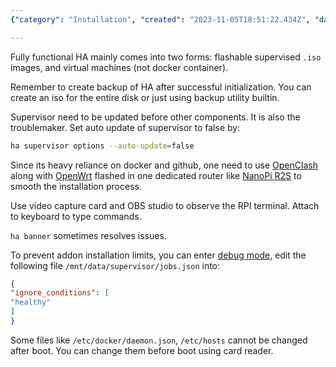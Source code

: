 ```yaml
---
{"category": "Installation", "created": "2023-11-05T18:51:22.434Z", "date": "2023-11-05 18:51:22", "description": "This article guides you through the installation and setup process of Home Assistant using flashable .iso images or virtual machines. It covers essential steps such as creating backups, updating supervisor settings, troubleshooting with `ha banner`, and recommends utilizing OpenClash, OpenWrt, and NanoPi R2S for a more seamless experience.", "modified": "2023-11-05T19:13:06.544Z", "tags": ["Home Assistant", "Installation", "Flashable .iso images", "Virtual machines", "Backup creation", "Supervisor settings updates", "Troubleshooting", "ha banner", "OpenClash", "OpenWrt", "NanoPi R2S"], "title": "Home Assistant Installation & Setups"}

---
```


Fully functional HA mainly comes into two forms: flashable supervised `.iso` images, and virtual machines (not docker container).

Remember to create backup of HA after successful initialization. You can create an iso for the entire disk or just using backup utility builtin.

Supervisor need to be updated before other components. It is also the troublemaker. Set auto update of supervisor to false by:

```bash
ha supervisor options --auto-update=false

```

Since its heavy reliance on docker and github, one need to use [OpenClash](https://github.com/vernesong/OpenClash) along with [OpenWrt](https://openwrt.org/) flashed in one dedicated router like [NanoPi R2S](https://openwrt.org/toh/friendlyarm/nanopi_r2s) to smooth the installation process.

Use video capture card and OBS studio to observe the RPI terminal. Attach to keyboard to type commands.

`ha banner` sometimes resolves issues.

To prevent addon installation limits, you can enter [debug mode](https://developers.home-assistant.io/docs/operating-system/debugging/), edit the following file `/mnt/data/supervisor/jobs.json` into:

```json
{
"ignore_conditions": [
"healthy"
]
}

```

Some files like `/etc/docker/daemon.json`, `/etc/hosts` cannot be changed after boot. You can change them before boot using card reader.

